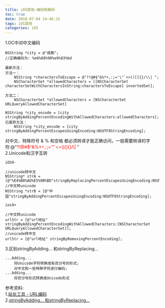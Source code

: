 ```yaml
---
title: iOS其他-编码和解码
toc: true
date: 2018-07-04 14:46:31
tags: iOS其他
categories: iOS
---
```


1.OC中对中文编码

<!-- more -->

	NSString *city = @"成都";
	//正确编码为: %e6%88%90%e9%83%bd
	
	最新方法：
	方法一：
		NSString *charactersToEscape = @"?!@#$^&%*+,:;='\"`<>()[]{}/\\| ";
    	NSCharacterSet *allowedCharacters = [[NSCharacterSet characterSetWithCharactersInString:charactersToEscape] invertedSet];
    	
	方法二：
		NSCharacterSet *allowedCharacters = [NSCharacterSet URLQueryAllowedCharacterSet]
		
	NSString *city_encode = [city stringByAddingPercentEncodingWithAllowedCharacters:allowedCharacters];
	已废弃方法：
		NSString *city_encode = [city stringByAddingPercentEscapesUsingEncoding:NSUTF8StringEncoding];
对中文、特殊符号 & % 和空格 都必须转译才能正确访问，一般需要转译的字符:@"<font color='red'>?!@#$^&%*+,:;='\"`<>()[]{}/\\| </font>"	
2.Unicode和汉字互转

	iOS9-
	
	//unicode转中文
	NSString* strA = [@"%E4%B8%AD%E5%9B%BD"stringByReplacingPercentEscapesUsingEncoding:NSUTF8StringEncoding];
	//中文转unicode
	NSString *strB = [@"中国"stringByAddingPercentEscapesUsingEncoding:NSUTF8StringEncoding];

	ios9+
	
	//中文转unicode
	urlStr = [@"url地址" stringByAddingPercentEncodingWithAllowedCharacters:[NSCharacterSet URLQueryAllowedCharacterSet]];
	//unicode转中文
	urlStr = [@"url地址" stringByRemovingPercentEncoding];

3.区别stringByAdding... 和stringByReplacing...

	...Adding...
		将Unicode字符转换成有百分号的形式;
		对中文和一些特殊字符进行编码;
	...Adding...
		将百分号形式转换成Unicode形式

参考资料:<br>
1.[站长工具 - URL编码](http://tool.chinaz.com/tools/urlencode.aspx)<br>
2.[stringByAdding... 和stringByReplacing...](https://blog.csdn.net/u011774517/article/details/51295103)